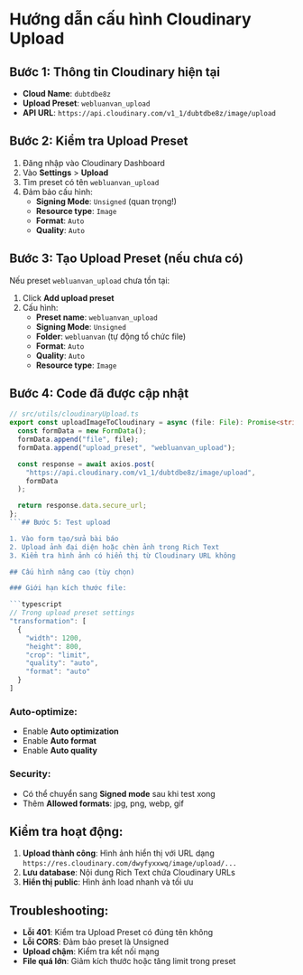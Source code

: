 # Hướng dẫn cấu hình Cloudinary Upload

## Bước 1: Thông tin Cloudinary hiện tại

- **Cloud Name**: `dubtdbe8z`
- **Upload Preset**: `webluanvan_upload`
- **API URL**: `https://api.cloudinary.com/v1_1/dubtdbe8z/image/upload`

## Bước 2: Kiểm tra Upload Preset

1. Đăng nhập vào Cloudinary Dashboard
2. Vào **Settings** > **Upload**
3. Tìm preset có tên `webluanvan_upload`
4. Đảm bảo cấu hình:
   - **Signing Mode**: `Unsigned` (quan trọng!)
   - **Resource type**: `Image`
   - **Format**: `Auto`
   - **Quality**: `Auto`

## Bước 3: Tạo Upload Preset (nếu chưa có)

Nếu preset `webluanvan_upload` chưa tồn tại:

1. Click **Add upload preset**
2. Cấu hình:
   - **Preset name**: `webluanvan_upload`
   - **Signing Mode**: `Unsigned`
   - **Folder**: `webluanvan` (tự động tổ chức file)
   - **Format**: `Auto`
   - **Quality**: `Auto`
   - **Resource type**: `Image`

## Bước 4: Code đã được cập nhật

````typescript
// src/utils/cloudinaryUpload.ts
export const uploadImageToCloudinary = async (file: File): Promise<string> => {
  const formData = new FormData();
  formData.append("file", file);
  formData.append("upload_preset", "webluanvan_upload");

  const response = await axios.post(
    "https://api.cloudinary.com/v1_1/dubtdbe8z/image/upload",
    formData
  );

  return response.data.secure_url;
};
```## Bước 5: Test upload

1. Vào form tạo/sửa bài báo
2. Upload ảnh đại diện hoặc chèn ảnh trong Rich Text
3. Kiểm tra hình ảnh có hiển thị từ Cloudinary URL không

## Cấu hình nâng cao (tùy chọn)

### Giới hạn kích thước file:

```typescript
// Trong upload preset settings
"transformation": [
  {
    "width": 1200,
    "height": 800,
    "crop": "limit",
    "quality": "auto",
    "format": "auto"
  }
]
````

### Auto-optimize:

- Enable **Auto optimization**
- Enable **Auto format**
- Enable **Auto quality**

### Security:

- Có thể chuyển sang **Signed mode** sau khi test xong
- Thêm **Allowed formats**: jpg, png, webp, gif

## Kiểm tra hoạt động:

1. **Upload thành công**: Hình ảnh hiển thị với URL dạng `https://res.cloudinary.com/dwyfyxxwq/image/upload/...`
2. **Lưu database**: Nội dung Rich Text chứa Cloudinary URLs
3. **Hiển thị public**: Hình ảnh load nhanh và tối ưu

## Troubleshooting:

- **Lỗi 401**: Kiểm tra Upload Preset có đúng tên không
- **Lỗi CORS**: Đảm bảo preset là Unsigned
- **Upload chậm**: Kiểm tra kết nối mạng
- **File quá lớn**: Giảm kích thước hoặc tăng limit trong preset
